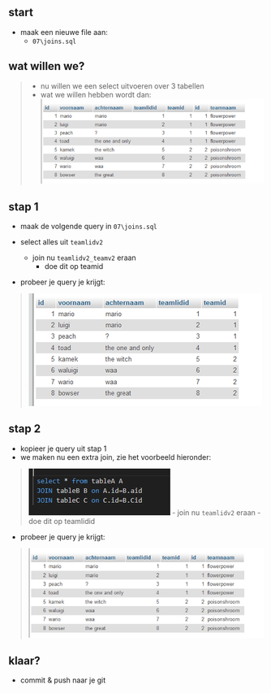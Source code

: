 ## start

- maak een nieuwe file aan:
    - `07\joins.sql`

## wat willen we?

> - nu willen we een select uitvoeren over 3 tabellen
> - wat we willen hebben wordt dan:
>![](img/finalresult.PNG)

## stap 1

- maak de volgende query in `07\joins.sql`
- select alles uit `teamlidv2`
    - join nu `teamlidv2_teamv2` eraan
        - doe dit op teamid

- probeer je query je krijgt:
>![](img/tussen.PNG)

## stap 2

- kopieer je query uit stap 1
- we maken nu een extra join, zie het voorbeeld hieronder:
>![](img/multijoinex.PNG)
    - join nu `teamlidv2` eraan
        - doe dit op teamlidid

- probeer je query je krijgt:
>![](img/finalresult.PNG)

## klaar?

- commit & push naar je git